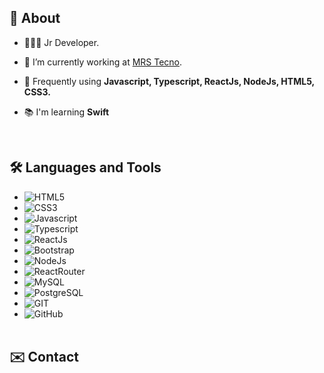 ## 📖 About
- 👨🏾‍💻 Jr Developer.

- 🚀 I’m currently working at [MRS Tecno](www.mrstecno.com.br).

- 📍 Frequently using **Javascript, Typescript, ReactJs, NodeJs, HTML5, CSS3.**

- 📚 I'm learning **Swift**


<br>

## 🛠 Languages and Tools
- ![HTML5](https://img.shields.io/badge/HTML-239120?style=flat&logo=html5&logoColor=white&labelColor=E5532D&color=gray)
- ![CSS3](https://img.shields.io/badge/CSS-239120?&style=flat&logo=css3&logoColor=white&labelColor=0878C0&color=gray)
- ![Javascript](https://img.shields.io/badge/JavaScript-F7DF1E?style=flat&logo=javascript&logoColor=white&labelColor=F7DF1E&color=gray)
- ![Typescript](https://img.shields.io/badge/TypeScript-007ACC?style=flat&logo=typescript&logoColor=white&labelColor=007ACC&color=gray)
- ![ReactJs](https://img.shields.io/badge/React-20232A?style=flat&logo=react&logoColor=77F8F4&labelColor=20232A&color=gray)
- ![Bootstrap](https://img.shields.io/badge/Bootstrap-563D7C?style=flat&logo=bootstrap&logoColor=white&labelColor=563D7C&color=gray)
- ![NodeJs](https://img.shields.io/badge/Node.js-43853D?style=flat&logo=node.js&logoColor=white&labelColor=43853D&color=gray)
- ![ReactRouter](https://img.shields.io/badge/React_Router-CA4245?style=flat&logo=react-router&logoColor=white&labelColor=CA4245&color=gray)
- ![MySQL](https://img.shields.io/badge/MySQL-00000F?style=flat&logo=mysql&logoColor=white&labelColor=00000F&color=gray)
- ![PostgreSQL](https://img.shields.io/badge/PostgreSQL-316192?style=flsat&logo=postgresql&logoColor=white&labelColor=316192&color=gray)
- ![GIT](https://img.shields.io/badge/Git-E34F26?style=flat&logo=git&logoColor=white&labelColor=E34F26&color=gray)
- ![GitHub](https://img.shields.io/badge/GitHub-100000?style=flat&logo=github&logoColor=white&labelColor=100000&color=gray)
<br><br>

## ✉️ Contact
